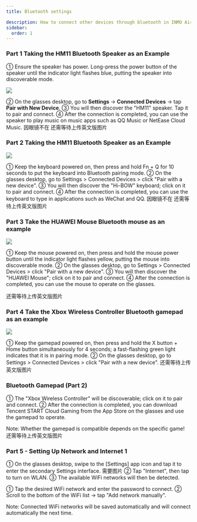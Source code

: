 ```yaml
---
title: Bluetooth settings

description: How to connect other devices through bluetooth in INMO Air3
sidebar:
  order: 1
---
```


### Part 1 Taking the HM11 Bluetooth Speaker as an Example

① Ensure the speaker has power. Long-press the power button of the speaker until the indicator light flashes blue, putting the speaker into discoverable mode.

![](public/images/air3/bluetooth-1.PNG)

② On the glasses desktop, go to **Settings** → **Connected Devices** → tap **Pair with New Device**.
③ You will then discover the "HM11" speaker. Tap it to pair and connect.
④ After the connection is completed, you can use the speaker to play music on music apps such as QQ Music or NetEase Cloud Music.
因眼镜不在  还需等待上传英文版图片




### Part 2 Taking the HM11 Bluetooth Speaker as an Example

![](public/images/air3/bluetooth-2.PNG)

① Keep the keyboard powered on, then press and hold Fn + Q for 10 seconds to put the keyboard into Bluetooth pairing mode.
② On the glasses desktop, go to Settings > Connected Devices > click "Pair with a new device".
③ You will then discover the "Hi-BOW" keyboard; click on it to pair and connect.
④ After the connection is completed, you can use the keyboard to type in applications such as WeChat and QQ.
因眼镜不在  还需等待上传英文版图片


### Part 3 Take the HUAWEI Mouse Bluetooth mouse as an example

![](public/images/air3/bluetooth-3.PNG)

① Keep the mouse powered on, then press and hold the mouse power button until the indicator light flashes yellow, putting the mouse into discoverable mode.
② On the glasses desktop, go to Settings > Connected Devices > click "Pair with a new device".
③ You will then discover the "HUAWEI Mouse"; click on it to pair and connect.
④ After the connection is completed, you can use the mouse to operate on the glasses.

还需等待上传英文版图片




### Part 4 Take the Xbox Wireless Controller Bluetooth gamepad as an example

![](public/images/air3/bluetooth-4.PNG)

① Keep the gamepad powered on, then press and hold the X button + Home button simultaneously for 4 seconds; a fast-flashing green light indicates that it is in pairing mode.
② On the glasses desktop, go to Settings > Connected Devices > click "Pair with a new device".
还需等待上传英文版图片


### Bluetooth Gamepad (Part 2)

① The "Xbox Wireless Controller" will be discoverable; click on it to pair and connect.
② After the connection is completed, you can download Tencent START Cloud Gaming from the App Store on the glasses and use the gamepad to operate.

Note: Whether the gamepad is compatible depends on the specific game!
还需等待上传英文版图片



### Part 5 - Setting Up Network and Internet 1



① On the glasses desktop, swipe to the \[Settings] app icon and tap it to enter the secondary Settings interface.
需要图片
② Tap "Internet", then tap to turn on WLAN.
③ The available WiFi networks will then be detected.



① Tap the desired WiFi network and enter the password to connect.
② Scroll to the bottom of the WiFi list → tap "Add network manually".

Note: Connected WiFi networks will be saved automatically and will connect automatically the next time.









